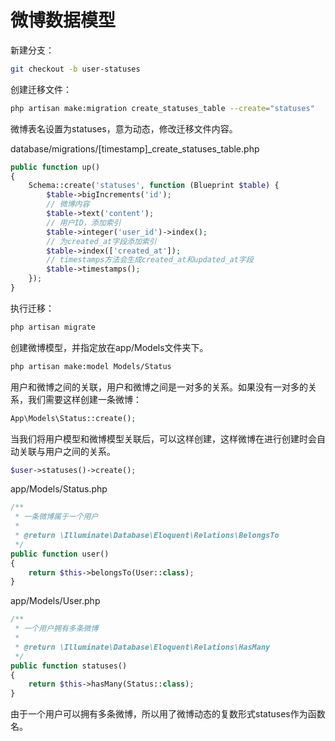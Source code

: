 # 微博数据模型

新建分支：
```bash
git checkout -b user-statuses
```

创建迁移文件：
```bash
php artisan make:migration create_statuses_table --create="statuses"
```
微博表名设置为statuses，意为动态，修改迁移文件内容。  

database/migrations/[timestamp]_create_statuses_table.php
```php
public function up()
{
    Schema::create('statuses', function (Blueprint $table) {
        $table->bigIncrements('id');
        // 微博内容
        $table->text('content');
        // 用户ID，添加索引
        $table->integer('user_id')->index();
        // 为created_at字段添加索引
        $table->index(['created_at']);
        // timestamps方法会生成created_at和updated_at字段
        $table->timestamps();
    });
}
```
执行迁移：
```bash
php artisan migrate
```

创建微博模型，并指定放在app/Models文件夹下。  

```bash
php artisan make:model Models/Status
```

用户和微博之间的关联，用户和微博之间是一对多的关系。如果没有一对多的关系，我们需要这样创建一条微博：
```php
App\Models\Status::create();
```
当我们将用户模型和微博模型关联后，可以这样创建，这样微博在进行创建时会自动关联与用户之间的关系。
```php
$user->statuses()->create();
```
app/Models/Status.php
```php
/**
 * 一条微博属于一个用户
 *
 * @return \Illuminate\Database\Eloquent\Relations\BelongsTo
 */
public function user()
{
    return $this->belongsTo(User::class);
}
```
app/Models/User.php
```php
/**
 * 一个用户拥有多条微博
 *
 * @return \Illuminate\Database\Eloquent\Relations\HasMany
 */
public function statuses()
{
    return $this->hasMany(Status::class);
}
```
由于一个用户可以拥有多条微博，所以用了微博动态的复数形式statuses作为函数名。